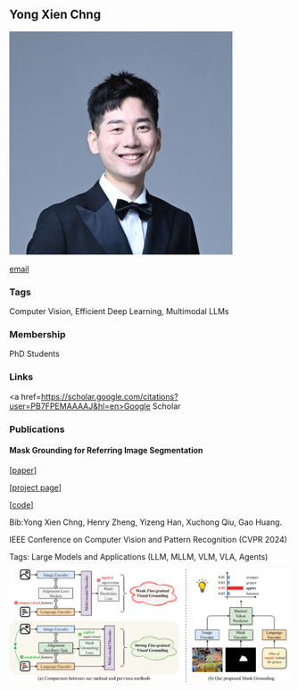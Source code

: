 ## Yong Xien Chng

![yongxien](./assets/avatar.jpg)

<a href=chngyx10@mails.tsinghua.edu.com>email</a>

 

### Tags

Computer Vision, Efficient Deep Learning, Multimodal LLMs

 

### Membership

PhD Students

 

### Links

 

<a href=https://scholar.google.com/citations?user=PB7FPEMAAAAJ&hl=en>Google Scholar</a>

 

### Publications

#### Mask Grounding for Referring Image Segmentation

[<a href=https://arxiv.org/pdf/2312.12198>paper</a>]

[<a href=https://yxchng.github.io/projects/mask-grounding/>project page</a>]

[<a href=https://github.com/yxchng/mask-grounding>code</a>]

 

Bib:Yong Xien Chng, Henry Zheng, Yizeng Han, Xuchong Qiu, Gao Huang.

IEEE Conference on Computer Vision and Pattern Recognition (CVPR 2024)

 

Tags: Large Models and Applications (LLM, MLLM, VLM, VLA, Agents)

 

![maskgrounding](./assets/maskgrounding_teaser.png)
